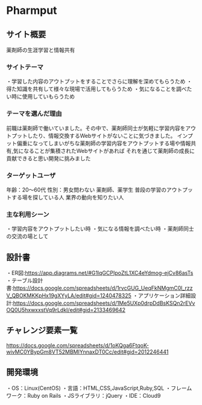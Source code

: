 # Pharmput

## サイト概要
薬剤師の生涯学習と情報共有


### サイトテーマ
・学習した内容のアウトプットをすることでさらに理解を深めてもらうため
・得た知識を共有して様々な現場で活用してもらうため
・気になることを調べたい時に使用していもらうため

### テーマを選んだ理由
前職は薬剤師で働いていました。その中で、薬剤師同士が気軽に学習内容をアウトプットしたり、情報交換するWebサイトがないことに気づきました。
インプット偏重になってしまいがちな薬剤師の学習内容をアウトプットする場や情報共有,気になることが集積されたWebサイトがあれば
それを通じて薬剤師の成長に貢献できると思い開発に挑みました


### ターゲットユーザ
年齢：20～60代
性別：男女問わない
薬剤師、薬学生
普段の学習のアウトプットする場を探している人
業界の動向を知りたい人

### 主な利用シーン
・学習内容をアウトプットしたい時
・気になる情報を調べたい時
・薬剤師同士の交流の場として

## 設計書
・ER図:https://app.diagrams.net/#G1lqGCPIpoZtL1XC4eYdmog-ejCv86asTs
・テーブル設計書:https://docs.google.com/spreadsheets/d/1rvcGUG_UeqFkNMgmC0l_rzzV_QBOKMKKpHx19gXYyLA/edit#gid=1240478325
・アプリケーション詳細設計:https://docs.google.com/spreadsheets/d/1Me5UXp0drpDdBsKSQn2rEVvOQ0U5hxwxxstVq9rLdkI/edit#gid=2133469642

## チャレンジ要素一覧
https://docs.google.com/spreadsheets/d/1oKQga6FtqoK-wivMC0YBypGm8VT52MBMIYnnaxDT0Cc/edit#gid=2012246441

## 開発環境
・OS：Linux(CentOS)
・言語：HTML,CSS,JavaScript,Ruby,SQL
・フレームワーク：Ruby on Rails
・JSライブラリ：jQuery
・IDE：Cloud9

